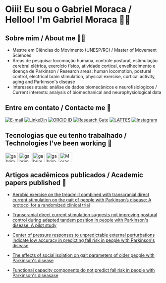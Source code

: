 # Oiii! Eu sou o Gabriel Moraca / Helloo! I'm Gabriel Moraca 🤙🏻

## Sobre mim / About me 👨‍🔬
- Mestre em Ciências do Movimento (UNESP/RC) / Master of Movement Sciences
- Áreas de pesquisa: locomoção humana, controle postural, estimulação cerebral elétrica, exercício físico, atividade cortical, envelhecimento e doença de Parkinson / Research areas: human locomotion, postural control, electrical brain stimulation, physical exercise, cortical activity, aging and Parkinson's disease
- Interesses atuais: análise de dados biomecânicos e neurofisiológicos / Current interests: analysis of biomechanical and neurophysiological data

## Entre em contato / Contacte me 💬
[![E-mail](https://img.shields.io/badge/-Email-0363BF?style=for-the-badge&logo=microsoft-outlook&logoColor=white)](mailto:gabrielmoraca@hotmail.com)
[![LinkeDin](https://img.shields.io/badge/LinkedIn-0077B5?style=for-the-badge&logo=linkedin&logoColor=white)](https://br.linkedin.com/in/gabriel-moraca-387001190)
[![ORCID ID](https://img.shields.io/badge/orcid_ID-A6CE39?style=for-the-badge&logo=orcid&logoColor=white)](https://orcid.org/0000-0002-9867-1376)
[![Research Gate](https://img.shields.io/badge/ResearchGate-00D0AF.svg?&style=for-the-badge&logo=ResearchGate&logoColor=white)](https://www.researchgate.net/profile/Gabriel-Antonio-Moraca)
[![LATTES](https://img.shields.io/badge/LATTES-7D7CB6?style=for-the-badge&logoColor=white)](http://lattes.cnpq.br/7089736849551194)
[![Instagram](https://img.shields.io/badge/Instagram-E4405F?style=for-the-badge&logo=instagram&logoColor=white)](https://www.instagram.com/gabri_moraca/)

## Tecnologias que eu tenho trabalhado / Technologies I've been working 🔧
<div style="display: inline_block">
  <img align="center" alt="gabrimoraca-Matlab" height="30" width="40" src="https://cdn.jsdelivr.net/gh/devicons/devicon@latest/icons/matlab/matlab-original.svg">
  <img align="center" alt="gabrimoraca-Python" height="30" width="40" src="https://cdn.jsdelivr.net/gh/devicons/devicon@latest/icons/python/python-original.svg">
  <img align="center" alt="gabrimoraca-Java" height="30" width="40" src="https://cdn.jsdelivr.net/gh/devicons/devicon@latest/icons/javascript/javascript-original.svg">
  <img align="center" alt="gabrimoraca-Jupytier" height="30" width="40" src="https://cdn.jsdelivr.net/gh/devicons/devicon@latest/icons/jupyter/jupyter-original-wordmark.svg">
  <img align="center" alt="Moraca-GitHub" height="30" width="40" src="https://cdn.jsdelivr.net/gh/devicons/devicon/icons/github/github-original.svg" style="background-color: white">
</div>

## Artigos acadêmicos publicados / Academic papers published 🧠
- [Aerobic exercise on the treadmill combined with transcranial direct current stimulation on the gait of people with Parkinson’s disease: A protocol for a randomized clinical trial](https://journals.plos.org/plosone/article?id=10.1371/journal.pone.0300243)

- [Transcranial direct current stimulation suggests not improving postural control during adapted tandem position in people with Parkinson's disease: A pilot study](https://pubmed.ncbi.nlm.nih.gov/37453515/)

- [Center of pressure responses to unpredictable external perturbations indicate low accuracy in predicting fall risk in people with Parkinson's disease](https://pubmed.ncbi.nlm.nih.gov/33561905/)

- [The effects of social isolation on gait parameters of older people with Parkinson's disease](https://socibracom.com/bjmb/index.php/bjmb/article/view/367)

- [Functional capacity components do not predict fall risk in people with Parkinson's diseasase](https://socibracom.com/bjmb/index.php/bjmb/article/view/277)
